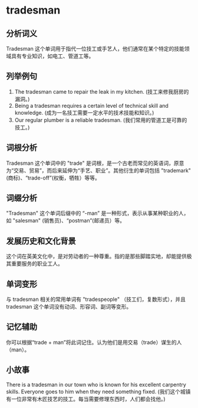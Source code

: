# tradesman

## 分析词义

  

Tradesman 这个单词用于指代一位技工或手艺人，他们通常在某个特定的技能领域具有专业知识，如电工、管道工等。

  

## 列举例句

  

1.  The tradesman came to repair the leak in my kitchen. (技工来修我厨房的漏洞。)
2.  Being a tradesman requires a certain level of technical skill and knowledge. (成为一名技工需要一定水平的技术技能和知识。)
3.  Our regular plumber is a reliable tradesman. (我们常用的管道工是可靠的技工。)

  

## 词根分析

  

Tradesman 这个单词中的 "trade" 是词根，是一个古老而常见的英语词，原意为“交易、贸易”，而后来延伸为“手艺、职业”。其他衍生的单词包括 "trademark"(商标)、“trade-off”(权衡，牺牲）等等。

  

## 词缀分析

  

"Tradesman" 这个单词后缀中的 “-man” 是一种形式，表示从事某种职业的人，如 "salesman" (销售员)、“postman”(邮递员）等。

  

## 发展历史和文化背景

  

这个词在英美文化中，是对劳动者的一种尊重。指的是那些脚踏实地，却能提供极其重要服务的职业工人。

  

## 单词变形

  

与 tradesman 相关的常用单词有 "tradespeople" （技工们，复数形式），并且 tradesman 这个单词没有动词、形容词、副词等变形。

  

## 记忆辅助

  

你可以根据“trade + man”将此词记住。认为他们是用交易（trade）谋生的人（man）。

  

## 小故事

  

There is a tradesman in our town who is known for his excellent carpentry skills. Everyone goes to him when they need something fixed. (我们这个城镇有一位非常有木匠技艺的技工。每当需要修理东西时，人们都会找他。)
